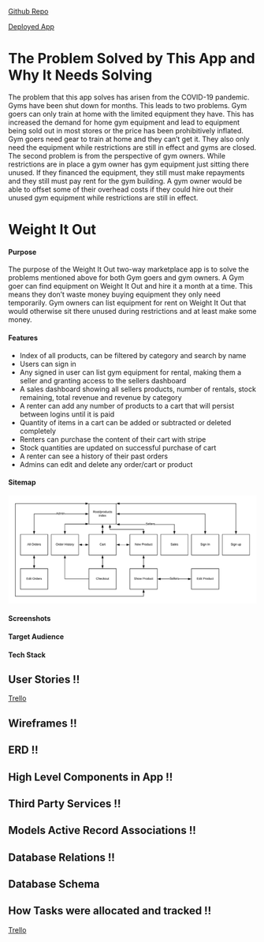 [Github Repo](https://github.com/davidkerr766/weight-it-out)

[Deployed App]( https://weight-it-out.herokuapp.com/)

# The Problem Solved by This App and Why It Needs Solving
The problem that this app solves has arisen from the COVID-19 pandemic.  Gyms have been shut down for months.  This leads to two problems.  Gym goers can only train at home with the limited equipment they have.  This has increased the demand for home gym equipment and lead to equipment being sold out in most stores or the price has been prohibitively inflated.  Gym goers need gear to train at home and they can’t get it.  They also only need the equipment while restrictions are still in effect and gyms are closed.
The second problem is from the perspective of gym owners.  While restrictions are in place a gym owner has gym equipment just sitting there unused.  If they financed the equipment, they still must make repayments and they still must pay rent for the gym building.  A gym owner would be able to offset some of their overhead costs if they could hire out their unused gym equipment while restrictions are still in effect.
# Weight It Out
#### Purpose
The purpose of the Weight It Out two-way marketplace app is to solve the problems mentioned above for both Gym goers and gym owners.  A Gym goer can find equipment on Weight It Out and hire it a month at a time.  This means they don’t waste money buying equipment they only need temporarily.  Gym owners can list equipment for rent on Weight It Out that would otherwise sit there unused during restrictions and at least make some money.
#### Features
* Index of all products, can be filtered by category and search by name
* Users can sign in
* Any signed in user can list gym equipment for rental, making them a seller and granting access to the sellers dashboard
* A sales dashboard showing all sellers products, number of rentals, stock remaining, total revenue and revenue by category
* A renter can add any number of products to a cart that will persist between logins until it is paid
* Quantity of items in a cart can be added or subtracted or deleted completely
* Renters can purchase the content of their cart with stripe
* Stock quantities are updated on successful purchase of cart
* A renter can see a history of their past orders
* Admins can edit and delete any order/cart or product

#### Sitemap
![sitemap](docs/weight-it-out_sitemap.jpeg)
#### Screenshots

#### Target Audience

#### Tech Stack

## User Stories !!
[Trello](https://trello.com/b/bqyWmgto/weight-it-out)
## Wireframes !!

## ERD !!

## High Level Components in App !!

## Third Party Services !!

## Models Active Record Associations !!

## Database Relations !!

## Database Schema

## How Tasks were allocated and tracked !!
[Trello](https://trello.com/b/bqyWmgto/weight-it-out)
